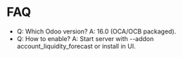 # FAQ

- Q: Which Odoo version? A: 16.0 (OCA/OCB packaged).
- Q: How to enable? A: Start server with --addon account_liquidity_forecast or install in UI.
